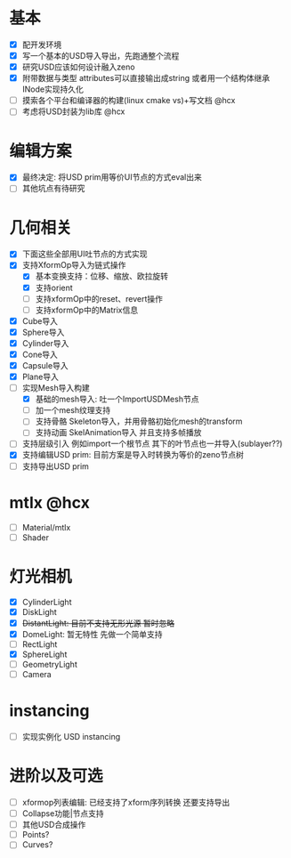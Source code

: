 # 基本
* [x] 配开发环境
* [x] 写一个基本的USD导入导出，先跑通整个流程
* [x] 研究USD应该如何设计融入zeno
* [x] 附带数据与类型 attributes可以直接输出成string 或者用一个结构体继承INode实现持久化
* [ ] 摸索各个平台和编译器的构建(linux cmake vs)+写文档 @hcx
* [ ] 考虑将USD封装为lib库 @hcx
# 编辑方案
* [x] 最终决定: 将USD prim用等价UI节点的方式eval出来
* [ ] 其他坑点有待研究
# 几何相关
* [x] 下面这些全部用UI吐节点的方式实现
* [x] 支持XformOp导入为链式操作
  * [x] 基本变换支持：位移、缩放、欧拉旋转
  * [x] 支持orient
  * [ ] 支持xformOp中的reset、revert操作
  * [ ] 支持xformOp中的Matrix信息
* [x] Cube导入
* [x] Sphere导入
* [x] Cylinder导入
* [x] Cone导入
* [x] Capsule导入
* [x] Plane导入
* [ ] 实现Mesh导入构建
  * [x] 基础的mesh导入: 吐一个ImportUSDMesh节点
  * [ ] 加一个mesh纹理支持
  * [ ] 支持骨骼 Skeleton导入，并用骨骼初始化mesh的transform
  * [ ] 支持动画 SkelAnimation导入 并且支持多帧播放
* [ ] 支持层级引入 例如import一个根节点 其下的叶节点也一并导入(sublayer??)
* [x] 支持编辑USD prim: 目前方案是导入时转换为等价的zeno节点树
* [ ] 支持导出USD prim
# mtlx @hcx
* [ ] Material/mtlx
* [ ] Shader
# 灯光相机
* [x] CylinderLight
* [x] DiskLight
* [x] ~~DistantLight: 目前不支持无形光源 暂时忽略~~
* [x] DomeLight: 暂无特性 先做一个简单支持
* [ ] RectLight
* [x] SphereLight
* [ ] GeometryLight
* [ ] Camera
# instancing
* [ ] 实现实例化 USD instancing
# 进阶以及可选
* [ ] xformop列表编辑: 已经支持了xform序列转换 还要支持导出
* [ ] Collapse功能|节点支持
* [ ] 其他USD合成操作
* [ ] Points?
* [ ] Curves?

